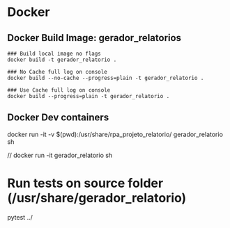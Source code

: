 # Docker
## Docker Build Image: gerador_relatorios
    ### Build local image no flags 
    docker build -t gerador_relatorio .
    
    ### No Cache full log on console
    docker build --no-cache --progress=plain -t gerador_relatorio .

    ### Use Cache full log on console
    docker build --progress=plain -t gerador_relatorio .

## Docker Dev containers 

docker run -it -v $(pwd):/usr/share/rpa_projeto_relatorio/ gerador_relatorio sh
    
 // docker run -it  gerador_relatorio sh      

# Run tests on source folder (/usr/share/gerador_relatorio) 
pytest ../


